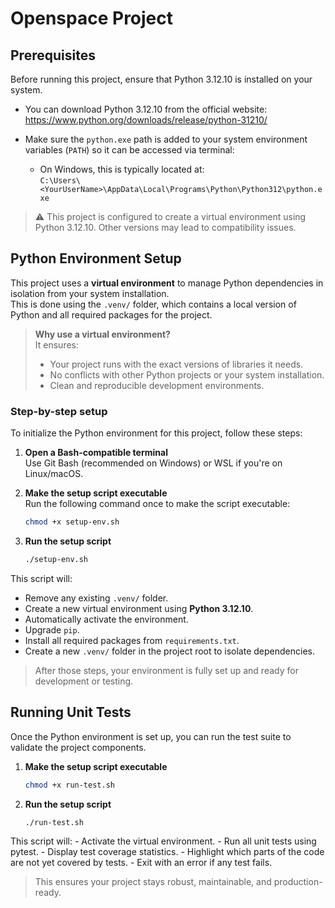 # Openspace Project

## Prerequisites

Before running this project, ensure that Python 3.12.10 is installed on your system.

- You can download Python 3.12.10 from the official website:  
  https://www.python.org/downloads/release/python-31210/

- Make sure the `python.exe` path is added to your system environment variables (`PATH`) so it can be accessed via terminal:
  - On Windows, this is typically located at:  
    `C:\Users\<YourUserName>\AppData\Local\Programs\Python\Python312\python.exe`

> ⚠️ This project is configured to create a virtual environment using Python 3.12.10. Other versions may lead to compatibility issues.

## Python Environment Setup

This project uses a **virtual environment** to manage Python dependencies in isolation from your system installation.  
This is done using the `.venv/` folder, which contains a local version of Python and all required packages for the project.

> **Why use a virtual environment?**  
> It ensures:
> - Your project runs with the exact versions of libraries it needs.
> - No conflicts with other Python projects or your system installation.
> - Clean and reproducible development environments.

### Step-by-step setup

To initialize the Python environment for this project, follow these steps:

1. **Open a Bash-compatible terminal**  
   Use Git Bash (recommended on Windows) or WSL if you're on Linux/macOS.

2. **Make the setup script executable**  
   Run the following command once to make the script executable:
   ```bash
   chmod +x setup-env.sh
   ```

3. **Run the setup script**
   ```bash
   ./setup-env.sh
   ```
  This script will:
  - Remove any existing `.venv/` folder.
  - Create a new virtual environment using **Python 3.12.10**.
  - Automatically activate the environment.
  - Upgrade `pip`.
  - Install all required packages from `requirements.txt`.
  - Create a new `.venv/` folder in the project root to isolate dependencies.

> After those steps, your environment is fully set up and ready for development or testing.

## Running Unit Tests

Once the Python environment is set up, you can run the test suite to validate the project components.

1. **Make the setup script executable** 
    ```bash
    chmod +x run-test.sh
    ```

2. **Run the setup script**
   ```bash
   ./run-test.sh
   ```

  This script will:
    - Activate the virtual environment.
    - Run all unit tests using pytest.
    - Display test coverage statistics.
    - Highlight which parts of the code are not yet covered by tests.
    - Exit with an error if any test fails.
  
  > This ensures your project stays robust, maintainable, and production-ready.